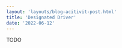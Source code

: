 ```yaml
---
layout: 'layouts/blog-acitivit-post.html'
title: 'Designated Driver'
date: '2022-06-12'
---
```

TODO